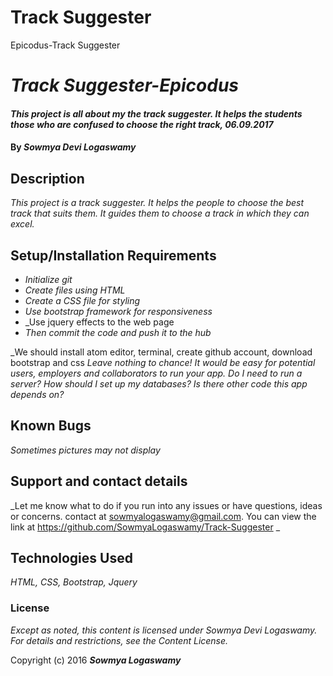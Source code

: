 # Track Suggester
Epicodus-Track Suggester
# _Track Suggester-Epicodus_

#### _This project is all about my the track suggester. It helps the students those who are confused to choose the right track, 06.09.2017_

#### By _**Sowmya Devi Logaswamy**_

## Description

_This project is a track suggester. It helps the people to choose the best track that suits them. It guides them to choose a track in which they can excel._

## Setup/Installation Requirements

* _Initialize git_
* _Create files using HTML_
* _Create a CSS file for styling_
* _Use bootstrap framework for responsiveness_
* _Use jquery effects to the web page
* _Then commit the code and push it to the hub_

_We should install atom editor, terminal, create github account, download bootstrap and css _Leave nothing to chance!  It would be easy for potential users, employers and collaborators to run your app. Do I need to run a server? How should I set up my databases? Is there other code this app depends on?_

## Known Bugs

_Sometimes pictures may not display_

## Support and contact details

_Let me know what to do if you run into any issues or have questions, ideas or concerns.  contact at sowmyalogaswamy@gmail.com. You can view the link at https://github.com/SowmyaLogaswamy/Track-Suggester _

## Technologies Used

_HTML, CSS, Bootstrap, Jquery_

### License

*Except as noted, this content is licensed under Sowmya Devi Logaswamy. For details and restrictions, see the Content License.*

Copyright (c) 2016 **_Sowmya Logaswamy_**

